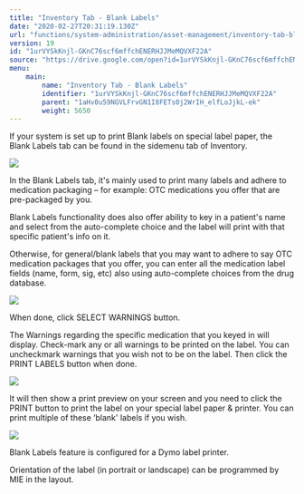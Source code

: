 ```yaml
---
title: "Inventory Tab - Blank Labels"
date: "2020-02-27T20:31:19.130Z"
url: "functions/system-administration/asset-management/inventory-tab-blank-labels.html"
version: 19
id: "1urVYSkKnjl-GKnC76scf6mffchENERHJJMeMQVXF22A"
source: "https://drive.google.com/open?id=1urVYSkKnjl-GKnC76scf6mffchENERHJJMeMQVXF22A"
menu:
    main:
        name: "Inventory Tab - Blank Labels"
        identifier: "1urVYSkKnjl-GKnC76scf6mffchENERHJJMeMQVXF22A"
        parent: "1aHv0u59NGVLFrvGN1I8FETs0j2WrIH_elfLoJjkL-ek"
        weight: 5650
---
```

If your system is set up to print Blank labels on special label paper, the Blank Labels tab can be found in the sidemenu tab of Inventory.

![](inventory-tab-blank-labels.images/image1.png)

In the Blank Labels tab, it's mainly used to print many labels and adhere to medication packaging – for example: OTC medications you offer that are pre-packaged by you.

Blank Labels functionality does also offer ability to key in a patient's name and select from the auto-complete choice and the label will print with that specific patient's info on it.

Otherwise, for general/blank labels that you may want to adhere to say OTC medication packages that you offer, you can enter all the medication label fields (name, form, sig, etc) also using auto-complete choices from the drug database.

![](inventory-tab-blank-labels.images/image3.png)

When done, click SELECT WARNINGS button.

The Warnings regarding the specific medication that you keyed in will display. Check-mark any or all warnings to be printed on the label. You can uncheckmark warnings that you wish not to be on the label. Then click the PRINT LABELS button when done.

![](inventory-tab-blank-labels.images/image2.png)

It will then show a print preview on your screen and you need to click the PRINT button to print the label on your special label paper & printer. You can print multiple of these ‘blank' labels if you wish.

![](inventory-tab-blank-labels.images/image4.png)

Blank Labels feature is configured for a Dymo label printer.

Orientation of the label (in portrait or landscape) can be programmed by MIE in the layout.

